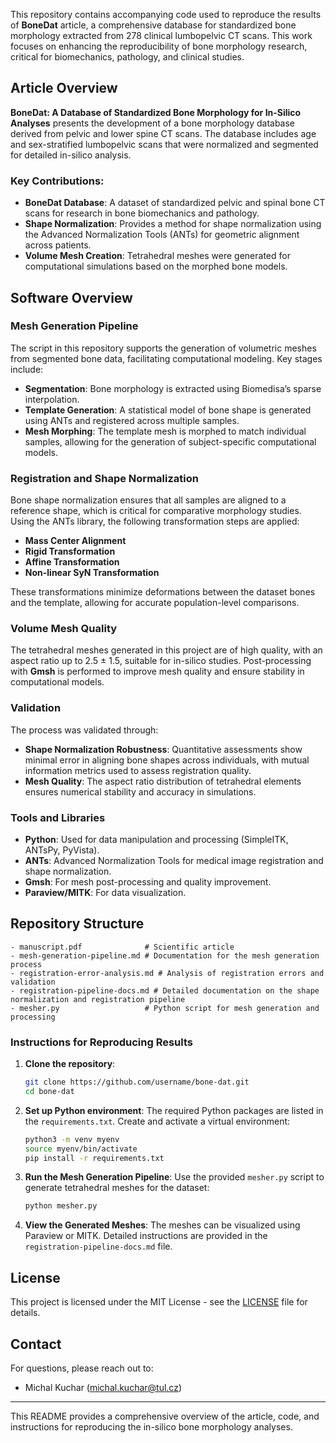 
This repository contains  accompanying code used to reproduce the results of **BoneDat** article, a comprehensive database for standardized bone morphology extracted from 278 clinical lumbopelvic CT scans. This work focuses on enhancing the reproducibility of bone morphology research, critical for biomechanics, pathology, and clinical studies.

## Article Overview

**BoneDat: A Database of Standardized Bone Morphology for In-Silico Analyses** presents the development of a bone morphology database derived from pelvic and lower spine CT scans. The database includes age and sex-stratified lumbopelvic scans that were normalized and segmented for detailed in-silico analysis.

### Key Contributions:
- **BoneDat Database**: A dataset of standardized pelvic and spinal bone CT scans for research in bone biomechanics and pathology.
- **Shape Normalization**: Provides a method for shape normalization using the Advanced Normalization Tools (ANTs) for geometric alignment across patients.
- **Volume Mesh Creation**: Tetrahedral meshes were generated for computational simulations based on the morphed bone models.

## Software Overview

### Mesh Generation Pipeline

The script in this repository supports the generation of volumetric meshes from segmented bone data, facilitating computational modeling. Key stages include:
- **Segmentation**: Bone morphology is extracted using Biomedisa’s sparse interpolation.
- **Template Generation**: A statistical model of bone shape is generated using ANTs and registered across multiple samples.
- **Mesh Morphing**: The template mesh is morphed to match individual samples, allowing for the generation of subject-specific computational models.

### Registration and Shape Normalization

Bone shape normalization ensures that all samples are aligned to a reference shape, which is critical for comparative morphology studies. Using the ANTs library, the following transformation steps are applied:
- **Mass Center Alignment**
- **Rigid Transformation**
- **Affine Transformation**
- **Non-linear SyN Transformation**

These transformations minimize deformations between the dataset bones and the template, allowing for accurate population-level comparisons.

### Volume Mesh Quality

The tetrahedral meshes generated in this project are of high quality, with an aspect ratio up to 2.5 ± 1.5, suitable for in-silico studies. Post-processing with **Gmsh** is performed to improve mesh quality and ensure stability in computational models.

### Validation

The process was validated through:
- **Shape Normalization Robustness**: Quantitative assessments show minimal error in aligning bone shapes across individuals, with mutual information metrics used to assess registration quality.
- **Mesh Quality**: The aspect ratio distribution of tetrahedral elements ensures numerical stability and accuracy in simulations.

### Tools and Libraries
- **Python**: Used for data manipulation and processing (SimpleITK, ANTsPy, PyVista).
- **ANTs**: Advanced Normalization Tools for medical image registration and shape normalization.
- **Gmsh**: For mesh post-processing and quality improvement.
- **Paraview/MITK**: For data visualization.

## Repository Structure

```plaintext
- manuscript.pdf              # Scientific article
- mesh-generation-pipeline.md # Documentation for the mesh generation process
- registration-error-analysis.md # Analysis of registration errors and validation
- registration-pipeline-docs.md # Detailed documentation on the shape normalization and registration pipeline
- mesher.py                   # Python script for mesh generation and processing
```

### Instructions for Reproducing Results

1. **Clone the repository**:
   ```bash
   git clone https://github.com/username/bone-dat.git
   cd bone-dat
   ```

2. **Set up Python environment**:
   The required Python packages are listed in the `requirements.txt`. Create and activate a virtual environment:
   ```bash
   python3 -m venv myenv
   source myenv/bin/activate
   pip install -r requirements.txt
   ```

3. **Run the Mesh Generation Pipeline**:
   Use the provided `mesher.py` script to generate tetrahedral meshes for the dataset:
   ```bash
   python mesher.py
   ```

4. **View the Generated Meshes**:
   The meshes can be visualized using Paraview or MITK. Detailed instructions are provided in the `registration-pipeline-docs.md` file.

## License

This project is licensed under the MIT License - see the [LICENSE](LICENSE) file for details.

## Contact

For questions, please reach out to:
- Michal Kuchar (michal.kuchar@tul.cz)

--- 

This README provides a comprehensive overview of the article, code, and instructions for reproducing the in-silico bone morphology analyses.
